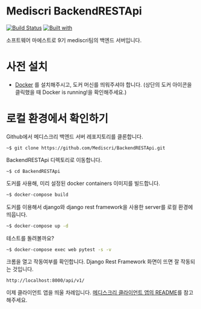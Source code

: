 # Mediscri BackendRESTApi

[![Build Status](https://travis-ci.org/mhoonjeon/mediscri.svg?branch=master)](https://travis-ci.org/mhoonjeon/mediscri)
[![Built with](https://img.shields.io/badge/Built_with-Cookiecutter_Django_Rest-F7B633.svg)](https://github.com/agconti/cookiecutter-django-rest)

 소프트웨어 마에스트로 9기 mediscri팀의 백엔드 서버입니다.

# 사전 설치

- [Docker](https://docs.docker.com/docker-for-mac/install/) 를 설치해주시고, 도커 머신를 띄워주셔야 합니다. (상단의 도커 아이콘을 클릭했을 때 Docker is running!을 확인해주세요.)

# 로컬 환경에서 확인하기

Github에서 메디스크리 백엔드 서버 레포지토리를 클론합니다.

```shell
~$ git clone https://github.com/Mediscri/BackendRESTApi.git
```

BackendRESTApi 디렉토리로 이동합니다.

```shell
~$ cd BackendRESTApi
```

도커를 사용해, 미리 설정된 docker containers 이미지를 빌드합니다.

```bash
~$ docker-compose build
```

도커를 이용해서 django와 django rest framework을 사용한 server를 로컬 환경에 띄웁니다.

```bash
~$ docker-compose up -d
```

테스트를 돌려볼까요?

```bash
~$ docker-compose exec web pytest -s -v
```

크롬을 열고 작동여부를 확인합니다. Django Rest Framework 화면이 뜨면 잘 작동되는 것입니다.

```http
http://localhost:8000/api/v1/
```

이제 클라이언트 앱을 띄울 차례입니다. [메디스크리 클라이언트 앱의 README](https://github.com/Mediscri/ClientDoctor)를 참고해주세요.